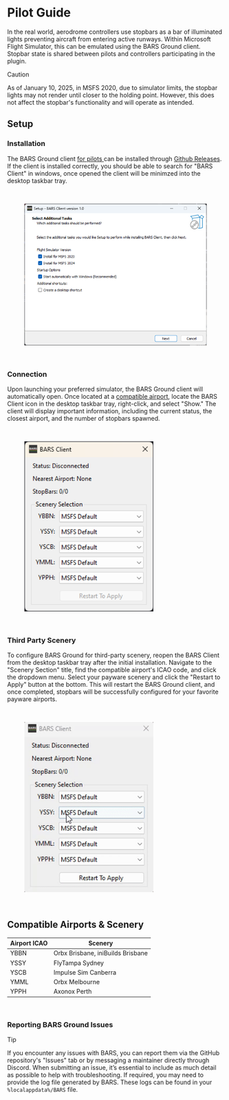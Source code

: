 # Pilot Guide

In the real world, aerodrome controllers use stopbars as a bar of illuminated lights preventing aircraft from entering active runways. Within Microsoft Flight Simulator, this can be emulated using the BARS Ground client. Stopbar state is shared between pilots and controllers participating in the plugin.

> [!CAUTION]  
>  As of January 10, 2025, in MSFS 2020, due to simulator limits, the stopbar lights may not render until closer to the holding point. However, this does not affect the stopbar's functionality and will operate as intended.

## Setup

### Installation  
The BARS Ground client <ins> for pilots </ins> can be installed through [Github Releases](https://github.com/AussieScorcher/BARS/releases). If the client is installed correctly, you should be able to search for "BARS Client" in windows, once opened the client will be minimzed into the desktop taskbar tray.

<br>

<figure>
    <img src="../Assets/BARS_client_install.png" width="450">
    <figcaption></figcaption>
</figure>

<br>

### Connection
Upon launching your preferred simulator, the BARS Ground client will automatically open. Once located at a [compatible airport](#compatible-airports), locate the BARS Client icon in the desktop taskbar tray, right-click, and select "Show." The client will display important information, including the current status, the closest airport, and the number of stopbars spawned. 

<br>

<figure>
    <img src="../Assets/BARS_client_connection.png" width="300">
    <figcaption></figcaption>
</figure>

<br>

### Third Party Scenery
To configure BARS Ground for third-party scenery, reopen the BARS Client from the desktop taskbar tray after the initial installation. Navigate to the "Scenery Section" title, find the compatible airport's ICAO code, and click the dropdown menu. Select your payware scenery and click the "Restart to Apply" button at the bottom. This will restart the BARS Ground client, and once completed, stopbars will be successfully configured for your favorite payware airports.

<br>

<figure>
    <img src="../Assets/BARS_client_scenery.gif" width="300">
    <figcaption></figcaption>
</figure>

<br>

## Compatible Airports & Scenery

| **Airport ICAO** | **Scenery**                  |
|--------------|--------------------------|
| YBBN         | Orbx Brisbane, iniBuilds Brisbane |
| YSSY         | FlyTampa Sydney          |
| YSCB         | Impulse Sim Canberra     |
| YMML         | Orbx Melbourne           |
| YPPH         | Axonox Perth             |

<br>

### Reporting BARS Ground Issues

> [!TIP]  
>  If you encounter any issues with BARS, you can report them via the GitHub repository's "Issues" tab or by messaging a maintainer directly through Discord. When submitting an issue, it’s essential to include as much detail as possible to help with troubleshooting. If required, you may need to provide the log file generated by BARS. These logs can be found in your `%localappdata%/BARS` file.